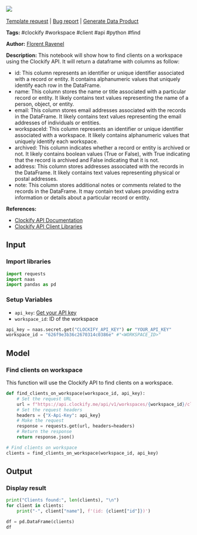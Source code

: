 <a href="https://app.naas.ai/user-redirect/naas/downloader?url=https://raw.githubusercontent.com/jupyter-naas/awesome-notebooks/master/Clockify/Clockify_Find_clients_on_workspace.ipynb" target="_parent"><img src="https://naasai-public.s3.eu-west-3.amazonaws.com/Open_in_Naas_Lab.svg"/></a><br><br><a href="https://github.com/jupyter-naas/awesome-notebooks/issues/new?assignees=&labels=&template=template-request.md&title=Tool+-+Action+of+the+notebook+">Template request</a> | <a href="https://github.com/jupyter-naas/awesome-notebooks/issues/new?assignees=&labels=bug&template=bug_report.md&title=Clockify+-+Find+clients+on+workspace:+Error+short+description">Bug report</a> | <a href="https://app.naas.ai/user-redirect/naas/downloader?url=https://raw.githubusercontent.com/jupyter-naas/awesome-notebooks/master/Naas/Naas_Start_data_product.ipynb" target="_parent">Generate Data Product</a>

**Tags:** #clockify #workspace #client #api #python #find

**Author:** [Florent Ravenel](https://www.linkedin.com/in/florent-ravenel/)

**Description:** This notebook will show how to find clients on a workspace using the Clockify API. It will return a dataframe with columns as follow:
- id: This column represents an identifier or unique identifier associated with a record or entity. It contains alphanumeric values that uniquely identify each row in the DataFrame.
- name: This column stores the name or title associated with a particular record or entity. It likely contains text values representing the name of a person, object, or entity.
- email: This column stores email addresses associated with the records in the DataFrame. It likely contains text values representing the email addresses of individuals or entities.
- workspaceId: This column represents an identifier or unique identifier associated with a workspace. It likely contains alphanumeric values that uniquely identify each workspace.
- archived: This column indicates whether a record or entity is archived or not. It likely contains boolean values (True or False), with True indicating that the record is archived and False indicating that it is not.
- address: This column stores addresses associated with the records in the DataFrame. It likely contains text values representing physical or postal addresses.
- note: This column stores additional notes or comments related to the records in the DataFrame. It may contain text values providing extra information or details about a particular record or entity.

**References:**
- [Clockify API Documentation](https://docs.clockify.me/#tag/Client/operation/getClients)
- [Clockify API Client Libraries](https://clockify.github.io/clockify_client_libraries/)

## Input

### Import libraries


```python
import requests
import naas
import pandas as pd
```

### Setup Variables
- `api_key`: [Get your API key](https://clockify.me/user/settings)
- `workspace_id`: ID of the workspace


```python
api_key = naas.secret.get("CLOCKIFY_API_KEY") or "YOUR_API_KEY"
workspace_id = "626f9e3b36c2670314c0386e" #"<WORKSPACE_ID>"
```

## Model

### Find clients on workspace

This function will use the Clockify API to find clients on a workspace.


```python
def find_clients_on_workspace(workspace_id, api_key):
    # Set the request URL
    url = f"https://api.clockify.me/api/v1/workspaces/{workspace_id}/clients"
    # Set the request headers
    headers = {"X-Api-Key": api_key}
    # Make the request
    response = requests.get(url, headers=headers)
    # Return the response
    return response.json()

# Find clients on workspace
clients = find_clients_on_workspace(workspace_id, api_key)
```

## Output

### Display result


```python
print("Clients found:", len(clients), "\n")
for client in clients:
    print("-", client["name"], f'(id: {client["id"]})')

df = pd.DataFrame(clients)
df
```

 
